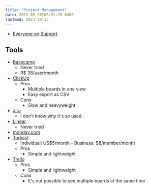 ```yaml
---
title: "Project Management"
date: 2023-09-20T08:51:25-0300
lastmod: 2023-10-13
---
```

- [Everyone on Support](https://signalvnoise.com/posts/3676-everyone-on-support)
## Tools
- [Basecamp](https://basecamp.com/)
	- Never tried
	- R$ 38/user/month
- [ClickUp](https://clickup.com/)
	- Pros
		- Multiple boards in one view
		- Easy export as CSV
	- Cons
		- Slow and heavyweight
- [Jira](https://www.atlassian.com/software/jira)
	- I don't know why it's so used.
- [Linear](https://linear.app/)
	- Never tried
- [monday.com](https://monday.com/)
- [Todoist](https://todoist.com/)
	- Individual: US$5/month - Business: $8/member/month
	- Pros
		- Simple and lightweight
- [Trello](https://trello.com/)
	- Pros
		- Simple and lightweight
	- Cons
		- It's not possible to see multiple boards at the same time